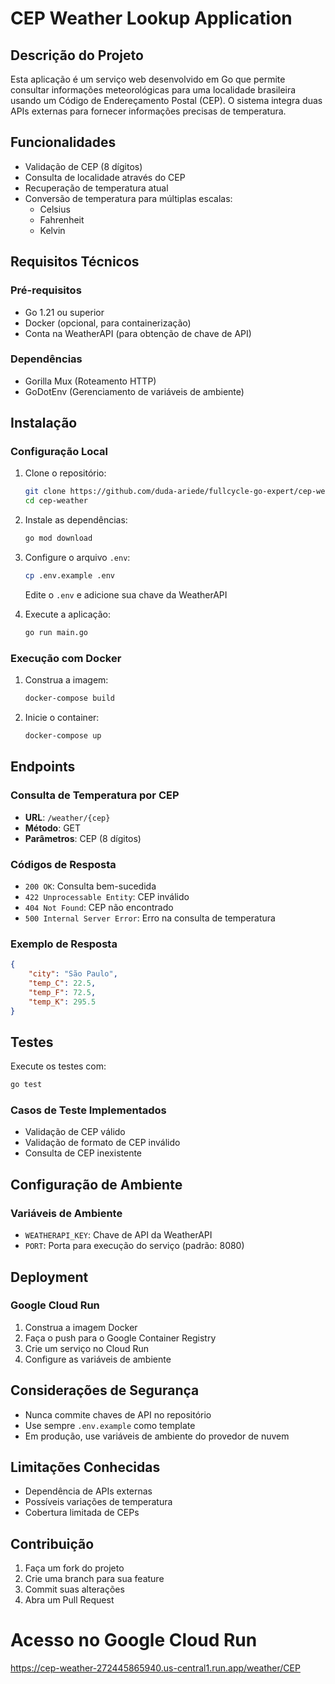 # CEP Weather Lookup Application

## Descrição do Projeto

Esta aplicação é um serviço web desenvolvido em Go que permite consultar informações meteorológicas para uma localidade brasileira usando um Código de Endereçamento Postal (CEP). O sistema integra duas APIs externas para fornecer informações precisas de temperatura.

## Funcionalidades

- Validação de CEP (8 dígitos)
- Consulta de localidade através do CEP
- Recuperação de temperatura atual
- Conversão de temperatura para múltiplas escalas:
  - Celsius
  - Fahrenheit
  - Kelvin

## Requisitos Técnicos

### Pré-requisitos

- Go 1.21 ou superior
- Docker (opcional, para containerização)
- Conta na WeatherAPI (para obtenção de chave de API)

### Dependências

- Gorilla Mux (Roteamento HTTP)
- GoDotEnv (Gerenciamento de variáveis de ambiente)

## Instalação

### Configuração Local

1. Clone o repositório:

   ```bash
   git clone https://github.com/duda-ariede/fullcycle-go-expert/cep-weather.git
   cd cep-weather
   ```

2. Instale as dependências:

   ```bash
   go mod download
   ```

3. Configure o arquivo `.env`:

   ```bash
   cp .env.example .env
   ```

   Edite o `.env` e adicione sua chave da WeatherAPI

4. Execute a aplicação:
   ```bash
   go run main.go
   ```

### Execução com Docker

1. Construa a imagem:

   ```bash
   docker-compose build
   ```

2. Inicie o container:
   ```bash
   docker-compose up
   ```

## Endpoints

### Consulta de Temperatura por CEP

- **URL**: `/weather/{cep}`
- **Método**: GET
- **Parâmetros**: CEP (8 dígitos)

### Códigos de Resposta

- `200 OK`: Consulta bem-sucedida
- `422 Unprocessable Entity`: CEP inválido
- `404 Not Found`: CEP não encontrado
- `500 Internal Server Error`: Erro na consulta de temperatura

### Exemplo de Resposta

```json
{
	"city": "São Paulo",
	"temp_C": 22.5,
	"temp_F": 72.5,
	"temp_K": 295.5
}
```

## Testes

Execute os testes com:

```bash
go test
```

### Casos de Teste Implementados

- Validação de CEP válido
- Validação de formato de CEP inválido
- Consulta de CEP inexistente

## Configuração de Ambiente

### Variáveis de Ambiente

- `WEATHERAPI_KEY`: Chave de API da WeatherAPI
- `PORT`: Porta para execução do serviço (padrão: 8080)

## Deployment

### Google Cloud Run

1. Construa a imagem Docker
2. Faça o push para o Google Container Registry
3. Crie um serviço no Cloud Run
4. Configure as variáveis de ambiente

## Considerações de Segurança

- Nunca commite chaves de API no repositório
- Use sempre `.env.example` como template
- Em produção, use variáveis de ambiente do provedor de nuvem

## Limitações Conhecidas

- Dependência de APIs externas
- Possíveis variações de temperatura
- Cobertura limitada de CEPs

## Contribuição

1. Faça um fork do projeto
2. Crie uma branch para sua feature
3. Commit suas alterações
4. Abra um Pull Request

# Acesso no Google Cloud Run

https://cep-weather-272445865940.us-central1.run.app/weather/CEP
